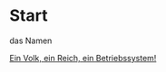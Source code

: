 # Start
das Namen


[Ein Volk, ein Reich, ein Betriebssystem!](https://MainStrEAm0815.gihub.io/Start/)
